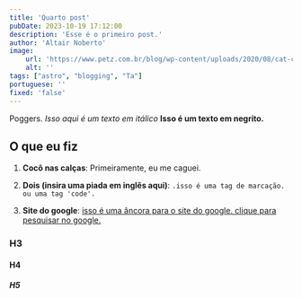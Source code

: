 ```yaml
---
title: 'Quarto post'
pubDate: 2023-10-19 17:12:00
description: 'Esse é o primeiro post.'
author: 'Altair Noberto'
image:
    url: 'https://www.petz.com.br/blog/wp-content/uploads/2020/08/cat-cafe-pet.jpg'
    alt: ''
tags: ["astro", "blogging", "Ta"]
portuguese: ''
fixed: 'false'
---
```


Poggers. _Isso aqui é um texto em itálico_ **Isso é um texto em negrito.**

## O que eu fiz

1. **Cocô nas calças**: Primeiramente, eu me caguei.

2. **Dois (insira uma piada em inglês aqui)**: `.isso é uma tag de marcação.` `ou uma tag 'code'.`

3. **Site do google**: <a href="https://www.youtube.com/watch?v=dQw4w9WgXcQ" target="_blank">isso é uma âncora para o site do google. clique para pesquisar no google.</a>

### H3
#### H4
##### H5